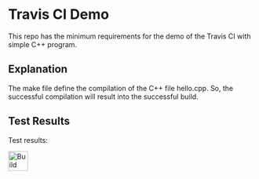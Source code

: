 # Travis CI Demo
This repo has the minimum requirements for the demo of the Travis CI with simple C++ program.

## Explanation
The make file define the compilation of the C++ file hello.cpp. So, the successful compilation will result into the successful build.

## Test Results
Test results:

[<img alt="Build Status" src="https://travis-ci.org/prashplus/travis-ci-demo.svg?branch=master" height="40">][travis-url]

[travis-url]: https://travis-ci.org/prashplus/travis-ci-demo
